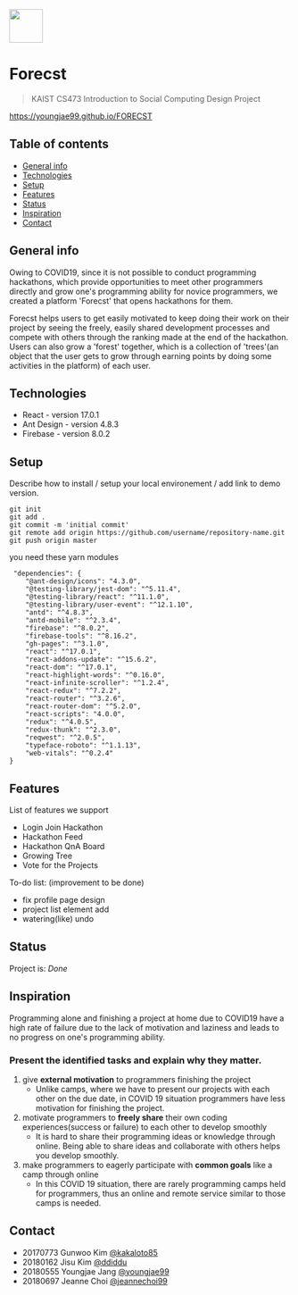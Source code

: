 <img src="https://raw.githubusercontent.com/youngjae99/FORECST/master/src/logo.png" height="60" />

# Forecst
> KAIST CS473 Introduction to Social Computing Design Project 

https://youngjae99.github.io/FORECST


## Table of contents
* [General info](#general-info)
* [Technologies](#technologies)
* [Setup](#setup)
* [Features](#features)
* [Status](#status)
* [Inspiration](#inspiration)
* [Contact](#contact)

## General info
Owing to COVID19, since it is not possible to conduct programming hackathons, which provide opportunities to meet other programmers directly and grow one's programming ability for novice programmers, we created a platform 'Forecst' that opens hackathons for them. 

Forecst helps users to get easily motivated to keep doing their work on their project by seeing the freely, easily shared development processes and compete with others through the ranking made at the end of the hackathon. Users can also grow a 'forest' together, which is a collection of 'trees'(an object that the user gets to grow through earning points by doing some activities in the platform) of each user.

## Technologies
* React - version 17.0.1
* Ant Design - version 4.8.3
* Firebase - version 8.0.2

## Setup
Describe how to install / setup your local environement / add link to demo version.
```
git init
git add .
git commit -m 'initial commit'
git remote add origin https://github.com/username/repository-name.git
git push origin master
```
you need these yarn modules

```
 "dependencies": {
    "@ant-design/icons": "4.3.0",
    "@testing-library/jest-dom": "^5.11.4",
    "@testing-library/react": "^11.1.0",
    "@testing-library/user-event": "^12.1.10",
    "antd": "^4.8.3",
    "antd-mobile": "^2.3.4",
    "firebase": "^8.0.2",
    "firebase-tools": "^8.16.2",
    "gh-pages": "^3.1.0",
    "react": "^17.0.1",
    "react-addons-update": "^15.6.2",
    "react-dom": "^17.0.1",
    "react-highlight-words": "^0.16.0",
    "react-infinite-scroller": "^1.2.4",
    "react-redux": "^7.2.2",
    "react-router": "^3.2.6",
    "react-router-dom": "^5.2.0",
    "react-scripts": "4.0.0",
    "redux": "^4.0.5",
    "redux-thunk": "^2.3.0",
    "reqwest": "^2.0.5",
    "typeface-roboto": "^1.1.13",
    "web-vitals": "^0.2.4"
}
```

## Features
List of features we support
* Login Join Hackathon
* Hackathon Feed
* Hackathon QnA Board
* Growing Tree
* Vote for the Projects

To-do list: (improvement to be done)
* fix profile page design
* project list element add
* watering(like) undo

## Status
Project is: _Done_

## Inspiration
Programming alone and finishing a project at home due to COVID19 have a high rate of failure due to the lack of motivation and laziness and leads to no progress on one's programming ability.

### Present the identified tasks and explain why they matter.

1. give **external motivation** to programmers finishing the project
    - Unlike camps, where we have to present our projects with each other on the due date,  in COVID 19 situation programmers have less motivation for finishing the project.
2. motivate programmers to **freely share** their own coding experiences(success or failure) to each other to develop smoothly
    - It is hard to share their programming ideas or knowledge through online. Being able to share ideas and collaborate with others helps you develop smoothly.
3. make programmers to eagerly participate with **common goals** like a camp through online
    - In this COVID 19 situation, there are rarely programming camps held for programmers, thus an online and remote service similar to those camps is needed.

## Contact
* 20170773 Gunwoo Kim [@kakaloto85](https://github.com/kakaloto85)
* 20180162 Jisu Kim [@ddiddu](https://github.com/ddiddu)
* 20180555 Youngjae Jang [@youngjae99](https://github.com/youngjae99)
* 20180697 Jeanne Choi [@jeannechoi99](https://github.com/jeannechoi99)

